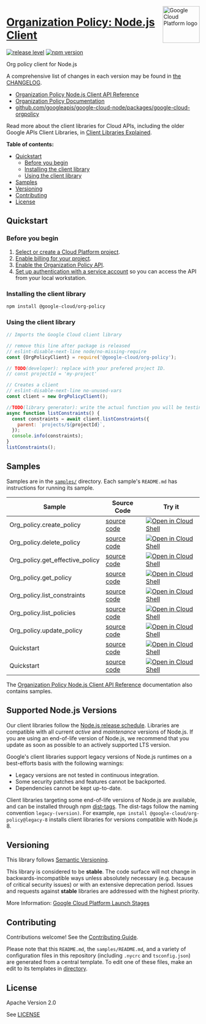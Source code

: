 [//]: # "This README.md file is auto-generated, all changes to this file will be lost."
[//]: # "To regenerate it, use `python -m synthtool`."
<img src="https://avatars2.githubusercontent.com/u/2810941?v=3&s=96" alt="Google Cloud Platform logo" title="Google Cloud Platform" align="right" height="96" width="96"/>

# [Organization Policy: Node.js Client](https://github.com/googleapis/google-cloud-node)

[![release level](https://img.shields.io/badge/release%20level-stable-brightgreen.svg?style=flat)](https://cloud.google.com/terms/launch-stages)
[![npm version](https://img.shields.io/npm/v/@google-cloud/org-policy.svg)](https://www.npmjs.org/package/@google-cloud/org-policy)




Org policy client for Node.js


A comprehensive list of changes in each version may be found in
[the CHANGELOG](https://github.com/googleapis/google-cloud-node/tree/main/packages/google-cloud-orgpolicy/CHANGELOG.md).

* [Organization Policy Node.js Client API Reference][client-docs]
* [Organization Policy Documentation][product-docs]
* [github.com/googleapis/google-cloud-node/packages/google-cloud-orgpolicy](https://github.com/googleapis/google-cloud-node/tree/main/packages/google-cloud-orgpolicy)

Read more about the client libraries for Cloud APIs, including the older
Google APIs Client Libraries, in [Client Libraries Explained][explained].

[explained]: https://cloud.google.com/apis/docs/client-libraries-explained

**Table of contents:**


* [Quickstart](#quickstart)
  * [Before you begin](#before-you-begin)
  * [Installing the client library](#installing-the-client-library)
  * [Using the client library](#using-the-client-library)
* [Samples](#samples)
* [Versioning](#versioning)
* [Contributing](#contributing)
* [License](#license)

## Quickstart

### Before you begin

1.  [Select or create a Cloud Platform project][projects].
1.  [Enable billing for your project][billing].
1.  [Enable the Organization Policy API][enable_api].
1.  [Set up authentication with a service account][auth] so you can access the
    API from your local workstation.

### Installing the client library

```bash
npm install @google-cloud/org-policy
```


### Using the client library

```javascript
// Imports the Google Cloud client library

// remove this line after package is released
// eslint-disable-next-line node/no-missing-require
const {OrgPolicyClient} = require('@google-cloud/org-policy');

// TODO(developer): replace with your prefered project ID.
// const projectId = 'my-project'

// Creates a client
// eslint-disable-next-line no-unused-vars
const client = new OrgPolicyClient();

//TODO(library generator): write the actual function you will be testing
async function listConstraints() {
  const constraints = await client.listConstraints({
    parent: `projects/${projectId}`,
  });
  console.info(constraints);
}
listConstraints();

```



## Samples

Samples are in the [`samples/`](https://github.com/googleapis/google-cloud-node/tree/main/samples) directory. Each sample's `README.md` has instructions for running its sample.

| Sample                      | Source Code                       | Try it |
| --------------------------- | --------------------------------- | ------ |
| Org_policy.create_policy | [source code](https://github.com/googleapis/google-cloud-node/blob/main/packages/google-cloud-orgpolicy/samples/generated/v2/org_policy.create_policy.js) | [![Open in Cloud Shell][shell_img]](https://console.cloud.google.com/cloudshell/open?git_repo=https://github.com/googleapis/google-cloud-node&page=editor&open_in_editor=packages/google-cloud-orgpolicy/samples/generated/v2/org_policy.create_policy.js,samples/README.md) |
| Org_policy.delete_policy | [source code](https://github.com/googleapis/google-cloud-node/blob/main/packages/google-cloud-orgpolicy/samples/generated/v2/org_policy.delete_policy.js) | [![Open in Cloud Shell][shell_img]](https://console.cloud.google.com/cloudshell/open?git_repo=https://github.com/googleapis/google-cloud-node&page=editor&open_in_editor=packages/google-cloud-orgpolicy/samples/generated/v2/org_policy.delete_policy.js,samples/README.md) |
| Org_policy.get_effective_policy | [source code](https://github.com/googleapis/google-cloud-node/blob/main/packages/google-cloud-orgpolicy/samples/generated/v2/org_policy.get_effective_policy.js) | [![Open in Cloud Shell][shell_img]](https://console.cloud.google.com/cloudshell/open?git_repo=https://github.com/googleapis/google-cloud-node&page=editor&open_in_editor=packages/google-cloud-orgpolicy/samples/generated/v2/org_policy.get_effective_policy.js,samples/README.md) |
| Org_policy.get_policy | [source code](https://github.com/googleapis/google-cloud-node/blob/main/packages/google-cloud-orgpolicy/samples/generated/v2/org_policy.get_policy.js) | [![Open in Cloud Shell][shell_img]](https://console.cloud.google.com/cloudshell/open?git_repo=https://github.com/googleapis/google-cloud-node&page=editor&open_in_editor=packages/google-cloud-orgpolicy/samples/generated/v2/org_policy.get_policy.js,samples/README.md) |
| Org_policy.list_constraints | [source code](https://github.com/googleapis/google-cloud-node/blob/main/packages/google-cloud-orgpolicy/samples/generated/v2/org_policy.list_constraints.js) | [![Open in Cloud Shell][shell_img]](https://console.cloud.google.com/cloudshell/open?git_repo=https://github.com/googleapis/google-cloud-node&page=editor&open_in_editor=packages/google-cloud-orgpolicy/samples/generated/v2/org_policy.list_constraints.js,samples/README.md) |
| Org_policy.list_policies | [source code](https://github.com/googleapis/google-cloud-node/blob/main/packages/google-cloud-orgpolicy/samples/generated/v2/org_policy.list_policies.js) | [![Open in Cloud Shell][shell_img]](https://console.cloud.google.com/cloudshell/open?git_repo=https://github.com/googleapis/google-cloud-node&page=editor&open_in_editor=packages/google-cloud-orgpolicy/samples/generated/v2/org_policy.list_policies.js,samples/README.md) |
| Org_policy.update_policy | [source code](https://github.com/googleapis/google-cloud-node/blob/main/packages/google-cloud-orgpolicy/samples/generated/v2/org_policy.update_policy.js) | [![Open in Cloud Shell][shell_img]](https://console.cloud.google.com/cloudshell/open?git_repo=https://github.com/googleapis/google-cloud-node&page=editor&open_in_editor=packages/google-cloud-orgpolicy/samples/generated/v2/org_policy.update_policy.js,samples/README.md) |
| Quickstart | [source code](https://github.com/googleapis/google-cloud-node/blob/main/packages/google-cloud-orgpolicy/samples/quickstart.js) | [![Open in Cloud Shell][shell_img]](https://console.cloud.google.com/cloudshell/open?git_repo=https://github.com/googleapis/google-cloud-node&page=editor&open_in_editor=packages/google-cloud-orgpolicy/samples/quickstart.js,samples/README.md) |
| Quickstart | [source code](https://github.com/googleapis/google-cloud-node/blob/main/packages/google-cloud-orgpolicy/samples/test/quickstart.js) | [![Open in Cloud Shell][shell_img]](https://console.cloud.google.com/cloudshell/open?git_repo=https://github.com/googleapis/google-cloud-node&page=editor&open_in_editor=packages/google-cloud-orgpolicy/samples/test/quickstart.js,samples/README.md) |



The [Organization Policy Node.js Client API Reference][client-docs] documentation
also contains samples.

## Supported Node.js Versions

Our client libraries follow the [Node.js release schedule](https://nodejs.org/en/about/releases/).
Libraries are compatible with all current _active_ and _maintenance_ versions of
Node.js.
If you are using an end-of-life version of Node.js, we recommend that you update
as soon as possible to an actively supported LTS version.

Google's client libraries support legacy versions of Node.js runtimes on a
best-efforts basis with the following warnings:

* Legacy versions are not tested in continuous integration.
* Some security patches and features cannot be backported.
* Dependencies cannot be kept up-to-date.

Client libraries targeting some end-of-life versions of Node.js are available, and
can be installed through npm [dist-tags](https://docs.npmjs.com/cli/dist-tag).
The dist-tags follow the naming convention `legacy-(version)`.
For example, `npm install @google-cloud/org-policy@legacy-8` installs client libraries
for versions compatible with Node.js 8.

## Versioning

This library follows [Semantic Versioning](http://semver.org/).



This library is considered to be **stable**. The code surface will not change in backwards-incompatible ways
unless absolutely necessary (e.g. because of critical security issues) or with
an extensive deprecation period. Issues and requests against **stable** libraries
are addressed with the highest priority.






More Information: [Google Cloud Platform Launch Stages][launch_stages]

[launch_stages]: https://cloud.google.com/terms/launch-stages

## Contributing

Contributions welcome! See the [Contributing Guide](https://github.com/googleapis/google-cloud-node/blob/main/CONTRIBUTING.md).

Please note that this `README.md`, the `samples/README.md`,
and a variety of configuration files in this repository (including `.nycrc` and `tsconfig.json`)
are generated from a central template. To edit one of these files, make an edit
to its templates in
[directory](https://github.com/googleapis/synthtool).

## License

Apache Version 2.0

See [LICENSE](https://github.com/googleapis/google-cloud-node/blob/main/LICENSE)

[client-docs]: https://cloud.google.com/nodejs/docs/reference/org-policy/latest
[product-docs]: https://cloud.google.com/resource-manager/docs/organization-policy/overview
[shell_img]: https://gstatic.com/cloudssh/images/open-btn.png
[projects]: https://console.cloud.google.com/project
[billing]: https://support.google.com/cloud/answer/6293499#enable-billing
[enable_api]: https://console.cloud.google.com/flows/enableapi?apiid=orgpolicy.googleapis.com
[auth]: https://cloud.google.com/docs/authentication/getting-started
